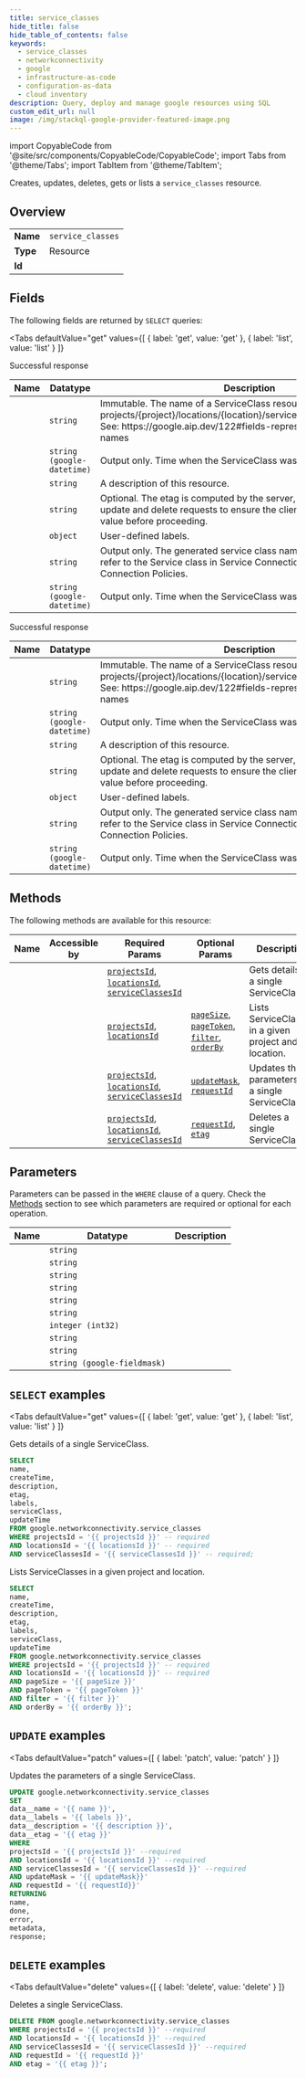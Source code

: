 ```yaml
--- 
title: service_classes
hide_title: false
hide_table_of_contents: false
keywords:
  - service_classes
  - networkconnectivity
  - google
  - infrastructure-as-code
  - configuration-as-data
  - cloud inventory
description: Query, deploy and manage google resources using SQL
custom_edit_url: null
image: /img/stackql-google-provider-featured-image.png
---
```


import CopyableCode from '@site/src/components/CopyableCode/CopyableCode';
import Tabs from '@theme/Tabs';
import TabItem from '@theme/TabItem';

Creates, updates, deletes, gets or lists a <code>service_classes</code> resource.

## Overview
<table><tbody>
<tr><td><b>Name</b></td><td><code>service_classes</code></td></tr>
<tr><td><b>Type</b></td><td>Resource</td></tr>
<tr><td><b>Id</b></td><td><CopyableCode code="google.networkconnectivity.service_classes" /></td></tr>
</tbody></table>

## Fields

The following fields are returned by `SELECT` queries:

<Tabs
    defaultValue="get"
    values={[
        { label: 'get', value: 'get' },
        { label: 'list', value: 'list' }
    ]}
>
<TabItem value="get">

Successful response

<table>
<thead>
    <tr>
    <th>Name</th>
    <th>Datatype</th>
    <th>Description</th>
    </tr>
</thead>
<tbody>
<tr>
    <td><CopyableCode code="name" /></td>
    <td><code>string</code></td>
    <td>Immutable. The name of a ServiceClass resource. Format: projects/&#123;project&#125;/locations/&#123;location&#125;/serviceClasses/&#123;service_class&#125; See: https://google.aip.dev/122#fields-representing-resource-names</td>
</tr>
<tr>
    <td><CopyableCode code="createTime" /></td>
    <td><code>string (google-datetime)</code></td>
    <td>Output only. Time when the ServiceClass was created.</td>
</tr>
<tr>
    <td><CopyableCode code="description" /></td>
    <td><code>string</code></td>
    <td>A description of this resource.</td>
</tr>
<tr>
    <td><CopyableCode code="etag" /></td>
    <td><code>string</code></td>
    <td>Optional. The etag is computed by the server, and may be sent on update and delete requests to ensure the client has an up-to-date value before proceeding.</td>
</tr>
<tr>
    <td><CopyableCode code="labels" /></td>
    <td><code>object</code></td>
    <td>User-defined labels.</td>
</tr>
<tr>
    <td><CopyableCode code="serviceClass" /></td>
    <td><code>string</code></td>
    <td>Output only. The generated service class name. Use this name to refer to the Service class in Service Connection Maps and Service Connection Policies.</td>
</tr>
<tr>
    <td><CopyableCode code="updateTime" /></td>
    <td><code>string (google-datetime)</code></td>
    <td>Output only. Time when the ServiceClass was updated.</td>
</tr>
</tbody>
</table>
</TabItem>
<TabItem value="list">

Successful response

<table>
<thead>
    <tr>
    <th>Name</th>
    <th>Datatype</th>
    <th>Description</th>
    </tr>
</thead>
<tbody>
<tr>
    <td><CopyableCode code="name" /></td>
    <td><code>string</code></td>
    <td>Immutable. The name of a ServiceClass resource. Format: projects/&#123;project&#125;/locations/&#123;location&#125;/serviceClasses/&#123;service_class&#125; See: https://google.aip.dev/122#fields-representing-resource-names</td>
</tr>
<tr>
    <td><CopyableCode code="createTime" /></td>
    <td><code>string (google-datetime)</code></td>
    <td>Output only. Time when the ServiceClass was created.</td>
</tr>
<tr>
    <td><CopyableCode code="description" /></td>
    <td><code>string</code></td>
    <td>A description of this resource.</td>
</tr>
<tr>
    <td><CopyableCode code="etag" /></td>
    <td><code>string</code></td>
    <td>Optional. The etag is computed by the server, and may be sent on update and delete requests to ensure the client has an up-to-date value before proceeding.</td>
</tr>
<tr>
    <td><CopyableCode code="labels" /></td>
    <td><code>object</code></td>
    <td>User-defined labels.</td>
</tr>
<tr>
    <td><CopyableCode code="serviceClass" /></td>
    <td><code>string</code></td>
    <td>Output only. The generated service class name. Use this name to refer to the Service class in Service Connection Maps and Service Connection Policies.</td>
</tr>
<tr>
    <td><CopyableCode code="updateTime" /></td>
    <td><code>string (google-datetime)</code></td>
    <td>Output only. Time when the ServiceClass was updated.</td>
</tr>
</tbody>
</table>
</TabItem>
</Tabs>

## Methods

The following methods are available for this resource:

<table>
<thead>
    <tr>
    <th>Name</th>
    <th>Accessible by</th>
    <th>Required Params</th>
    <th>Optional Params</th>
    <th>Description</th>
    </tr>
</thead>
<tbody>
<tr>
    <td><a href="#get"><CopyableCode code="get" /></a></td>
    <td><CopyableCode code="select" /></td>
    <td><a href="#parameter-projectsId"><code>projectsId</code></a>, <a href="#parameter-locationsId"><code>locationsId</code></a>, <a href="#parameter-serviceClassesId"><code>serviceClassesId</code></a></td>
    <td></td>
    <td>Gets details of a single ServiceClass.</td>
</tr>
<tr>
    <td><a href="#list"><CopyableCode code="list" /></a></td>
    <td><CopyableCode code="select" /></td>
    <td><a href="#parameter-projectsId"><code>projectsId</code></a>, <a href="#parameter-locationsId"><code>locationsId</code></a></td>
    <td><a href="#parameter-pageSize"><code>pageSize</code></a>, <a href="#parameter-pageToken"><code>pageToken</code></a>, <a href="#parameter-filter"><code>filter</code></a>, <a href="#parameter-orderBy"><code>orderBy</code></a></td>
    <td>Lists ServiceClasses in a given project and location.</td>
</tr>
<tr>
    <td><a href="#patch"><CopyableCode code="patch" /></a></td>
    <td><CopyableCode code="update" /></td>
    <td><a href="#parameter-projectsId"><code>projectsId</code></a>, <a href="#parameter-locationsId"><code>locationsId</code></a>, <a href="#parameter-serviceClassesId"><code>serviceClassesId</code></a></td>
    <td><a href="#parameter-updateMask"><code>updateMask</code></a>, <a href="#parameter-requestId"><code>requestId</code></a></td>
    <td>Updates the parameters of a single ServiceClass.</td>
</tr>
<tr>
    <td><a href="#delete"><CopyableCode code="delete" /></a></td>
    <td><CopyableCode code="delete" /></td>
    <td><a href="#parameter-projectsId"><code>projectsId</code></a>, <a href="#parameter-locationsId"><code>locationsId</code></a>, <a href="#parameter-serviceClassesId"><code>serviceClassesId</code></a></td>
    <td><a href="#parameter-requestId"><code>requestId</code></a>, <a href="#parameter-etag"><code>etag</code></a></td>
    <td>Deletes a single ServiceClass.</td>
</tr>
</tbody>
</table>

## Parameters

Parameters can be passed in the `WHERE` clause of a query. Check the [Methods](#methods) section to see which parameters are required or optional for each operation.

<table>
<thead>
    <tr>
    <th>Name</th>
    <th>Datatype</th>
    <th>Description</th>
    </tr>
</thead>
<tbody>
<tr id="parameter-locationsId">
    <td><CopyableCode code="locationsId" /></td>
    <td><code>string</code></td>
    <td></td>
</tr>
<tr id="parameter-projectsId">
    <td><CopyableCode code="projectsId" /></td>
    <td><code>string</code></td>
    <td></td>
</tr>
<tr id="parameter-serviceClassesId">
    <td><CopyableCode code="serviceClassesId" /></td>
    <td><code>string</code></td>
    <td></td>
</tr>
<tr id="parameter-etag">
    <td><CopyableCode code="etag" /></td>
    <td><code>string</code></td>
    <td></td>
</tr>
<tr id="parameter-filter">
    <td><CopyableCode code="filter" /></td>
    <td><code>string</code></td>
    <td></td>
</tr>
<tr id="parameter-orderBy">
    <td><CopyableCode code="orderBy" /></td>
    <td><code>string</code></td>
    <td></td>
</tr>
<tr id="parameter-pageSize">
    <td><CopyableCode code="pageSize" /></td>
    <td><code>integer (int32)</code></td>
    <td></td>
</tr>
<tr id="parameter-pageToken">
    <td><CopyableCode code="pageToken" /></td>
    <td><code>string</code></td>
    <td></td>
</tr>
<tr id="parameter-requestId">
    <td><CopyableCode code="requestId" /></td>
    <td><code>string</code></td>
    <td></td>
</tr>
<tr id="parameter-updateMask">
    <td><CopyableCode code="updateMask" /></td>
    <td><code>string (google-fieldmask)</code></td>
    <td></td>
</tr>
</tbody>
</table>

## `SELECT` examples

<Tabs
    defaultValue="get"
    values={[
        { label: 'get', value: 'get' },
        { label: 'list', value: 'list' }
    ]}
>
<TabItem value="get">

Gets details of a single ServiceClass.

```sql
SELECT
name,
createTime,
description,
etag,
labels,
serviceClass,
updateTime
FROM google.networkconnectivity.service_classes
WHERE projectsId = '{{ projectsId }}' -- required
AND locationsId = '{{ locationsId }}' -- required
AND serviceClassesId = '{{ serviceClassesId }}' -- required;
```
</TabItem>
<TabItem value="list">

Lists ServiceClasses in a given project and location.

```sql
SELECT
name,
createTime,
description,
etag,
labels,
serviceClass,
updateTime
FROM google.networkconnectivity.service_classes
WHERE projectsId = '{{ projectsId }}' -- required
AND locationsId = '{{ locationsId }}' -- required
AND pageSize = '{{ pageSize }}'
AND pageToken = '{{ pageToken }}'
AND filter = '{{ filter }}'
AND orderBy = '{{ orderBy }}';
```
</TabItem>
</Tabs>


## `UPDATE` examples

<Tabs
    defaultValue="patch"
    values={[
        { label: 'patch', value: 'patch' }
    ]}
>
<TabItem value="patch">

Updates the parameters of a single ServiceClass.

```sql
UPDATE google.networkconnectivity.service_classes
SET 
data__name = '{{ name }}',
data__labels = '{{ labels }}',
data__description = '{{ description }}',
data__etag = '{{ etag }}'
WHERE 
projectsId = '{{ projectsId }}' --required
AND locationsId = '{{ locationsId }}' --required
AND serviceClassesId = '{{ serviceClassesId }}' --required
AND updateMask = '{{ updateMask}}'
AND requestId = '{{ requestId}}'
RETURNING
name,
done,
error,
metadata,
response;
```
</TabItem>
</Tabs>


## `DELETE` examples

<Tabs
    defaultValue="delete"
    values={[
        { label: 'delete', value: 'delete' }
    ]}
>
<TabItem value="delete">

Deletes a single ServiceClass.

```sql
DELETE FROM google.networkconnectivity.service_classes
WHERE projectsId = '{{ projectsId }}' --required
AND locationsId = '{{ locationsId }}' --required
AND serviceClassesId = '{{ serviceClassesId }}' --required
AND requestId = '{{ requestId }}'
AND etag = '{{ etag }}';
```
</TabItem>
</Tabs>
